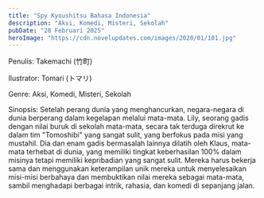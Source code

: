 ```yaml
---
title: "Spy Kyoushitsu Bahasa Indonesia"
description: "Aksi, Komedi, Misteri, Sekolah"
pubDate: "28 Februari 2025"
heroImage: "https://cdn.novelupdates.com/images/2020/01/101.jpg"
---
```


Penulis: Takemachi (竹町)

Ilustrator: Tomari (トマリ)

Genre: Aksi, Komedi, Misteri, Sekolah

Sinopsis: Setelah perang dunia yang menghancurkan, negara-negara di dunia berperang dalam kegelapan melalui mata-mata.  Lily, seorang gadis dengan nilai buruk di sekolah mata-mata, secara tak terduga direkrut ke dalam tim "Tomoshibi" yang sangat sulit, yang berfokus pada misi yang mustahil.  Dia dan enam gadis bermasalah lainnya dilatih oleh Klaus, mata-mata terhebat di dunia, yang memiliki tingkat keberhasilan 100% dalam misinya tetapi memiliki kepribadian yang sangat sulit.  Mereka harus bekerja sama dan menggunakan keterampilan unik mereka untuk menyelesaikan misi-misi berbahaya dan membuktikan nilai mereka sebagai mata-mata, sambil menghadapi berbagai intrik, rahasia, dan komedi di sepanjang jalan.


